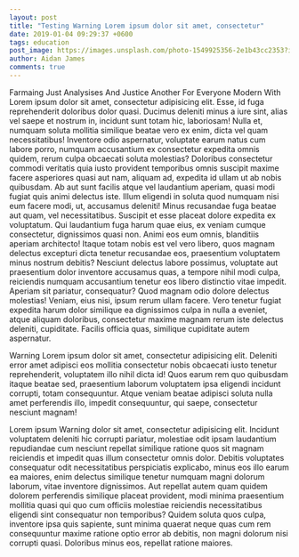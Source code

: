 ```yaml
---
layout: post
title: "Testing Warning Lorem ipsum dolor sit amet, consectetur"
date: 2019-01-04 09:29:37 +0600
tags: education
post_image: https://images.unsplash.com/photo-1549925356-2e1b43cc2353?ixlib=rb-1.2.1&ixid=eyJhcHBfaWQiOjEyMDd9&auto=format&fit=crop&w=891&q=80%20891w
author: Aidan James
comments: true
---
```


Farmaing Just Analysises And Justice Another  For Everyone Modern With Lorem ipsum dolor sit amet, consectetur adipisicing elit. Esse, id fuga reprehenderit doloribus dolor quasi. Ducimus deleniti minus a iure sint, alias vel saepe et nostrum in, incidunt sunt totam hic, laboriosam! Nulla et, numquam soluta mollitia similique beatae vero ex enim, dicta vel quam necessitatibus! Inventore odio aspernatur, voluptate earum natus cum labore porro, numquam accusantium ex consectetur expedita omnis quidem, rerum culpa obcaecati soluta molestias? Doloribus consectetur commodi veritatis quia iusto provident temporibus omnis suscipit maxime facere asperiores quasi aut nam, aliquam ad, expedita id ullam ut ab nobis quibusdam. Ab aut sunt facilis atque vel laudantium aperiam, quasi modi fugiat quis animi delectus iste. Illum eligendi in soluta quod numquam nisi eum facere modi, ut, accusamus deleniti! Minus recusandae fuga beatae aut quam, vel necessitatibus. Suscipit et esse placeat dolore expedita ex voluptatum. Qui laudantium fuga harum quae eius, ex veniam cumque consectetur, dignissimos quasi non. Animi eos eum omnis, blanditiis aperiam architecto! Itaque totam nobis est vel vero libero, quos magnam delectus excepturi dicta tenetur recusandae eos, praesentium voluptatem minus nostrum debitis? Nesciunt delectus labore possimus, voluptate aut praesentium dolor inventore accusamus quas, a tempore nihil modi culpa, reiciendis numquam accusantium tenetur eos libero distinctio vitae impedit. Aperiam sit pariatur, consequatur? Quod magnam odio dolore delectus molestias! Veniam, eius nisi, ipsum rerum ullam facere. Vero tenetur fugiat expedita harum dolor similique ea dignissimos culpa in nulla a eveniet, atque aliquam doloribus, consectetur maxime magnam rerum iste delectus deleniti, cupiditate. Facilis officia quas, similique cupiditate autem aspernatur.

Warning Lorem ipsum dolor sit amet, consectetur adipisicing elit. Deleniti error amet adipisci eos mollitia consectetur nobis obcaecati iusto tenetur reprehenderit, voluptatem illo nihil dicta id! Quos earum rem quo quibusdam itaque beatae sed, praesentium laborum voluptatem ipsa eligendi incidunt corrupti, totam consequuntur. Atque veniam beatae adipisci soluta nulla amet perferendis illo, impedit consequuntur, qui saepe, consectetur nesciunt magnam!

Lorem ipsum Warning dolor sit amet, consectetur adipisicing elit. Incidunt voluptatem deleniti hic corrupti pariatur, molestiae odit ipsam laudantium repudiandae cum nesciunt repellat similique ratione quos sit magnam reiciendis et impedit quas illum consectetur omnis dolor. Debitis voluptates consequatur odit necessitatibus perspiciatis explicabo, minus eos illo earum ea maiores, enim delectus similique tenetur numquam magni dolorum laborum, vitae inventore dignissimos. Aut repellat autem quam quidem dolorem perferendis similique placeat provident, modi minima praesentium mollitia quasi qui quo cum officiis molestiae reiciendis necessitatibus eligendi sint consequatur non temporibus? Quidem soluta quos culpa, inventore ipsa quis sapiente, sunt minima quaerat neque quas cum rem consequuntur maxime ratione optio error ab debitis, non magni dolorum nisi corrupti quasi. Doloribus minus eos, repellat ratione maiores.
